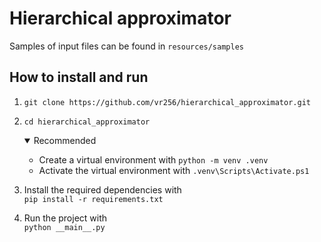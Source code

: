 # Hierarchical approximator
Samples of input files can be found in `resources/samples`

## How to install and run
1. `git clone https://github.com/vr256/hierarchical_approximator.git`
2. `cd hierarchical_approximator`
   <details open> <summary>Recommended</summary>  

   - Create a virtual environment with `python -m venv .venv`    
   - Activate the virtual environment with `.venv\Scripts\Activate.ps1` </details>

3. Install the required dependencies with   
   `pip install -r requirements.txt`
4. Run the project with     
   `python __main__.py`
